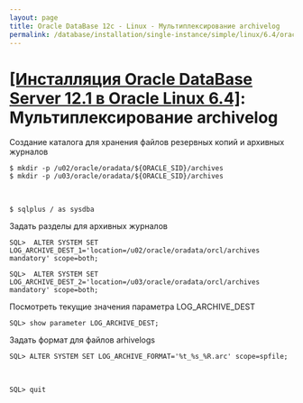 ```yaml
---
layout: page
title: Oracle DataBase 12c - Linux - Мультиплексирование archivelog
permalink: /database/installation/single-instance/simple/linux/6.4/oracle/12.1/oracle-multiplex-archivelogs/
---
```


# <a href="/database/installation/single-instance/simple/linux/6.4/oracle/12.1/">[Инсталляция Oracle DataBase Server 12.1 в Oracle Linux 6.4]</a>: Мультиплексирование archivelog



Создание каталога для хранения файлов резервных копий и архивных журналов

	$ mkdir -p /u02/oracle/oradata/${ORACLE_SID}/archives
	$ mkdir -p /u03/oracle/oradata/${ORACLE_SID}/archives

<br/>

	$ sqlplus / as sysdba

Задать разделы для архивных журналов

	SQL>  ALTER SYSTEM SET LOG_ARCHIVE_DEST_1='location=/u02/oracle/oradata/orcl/archives mandatory' scope=both;

	SQL>  ALTER SYSTEM SET LOG_ARCHIVE_DEST_2='location=/u03/oracle/oradata/orcl/archives mandatory' scope=both;


Посмотреть текущие значения параметра LOG_ARCHIVE_DEST

	SQL> show parameter LOG_ARCHIVE_DEST;


Задать формат для файлов arhivelogs


	SQL> ALTER SYSTEM SET LOG_ARCHIVE_FORMAT='%t_%s_%R.arc' scope=spfile;


<br/>

	SQL> quit
